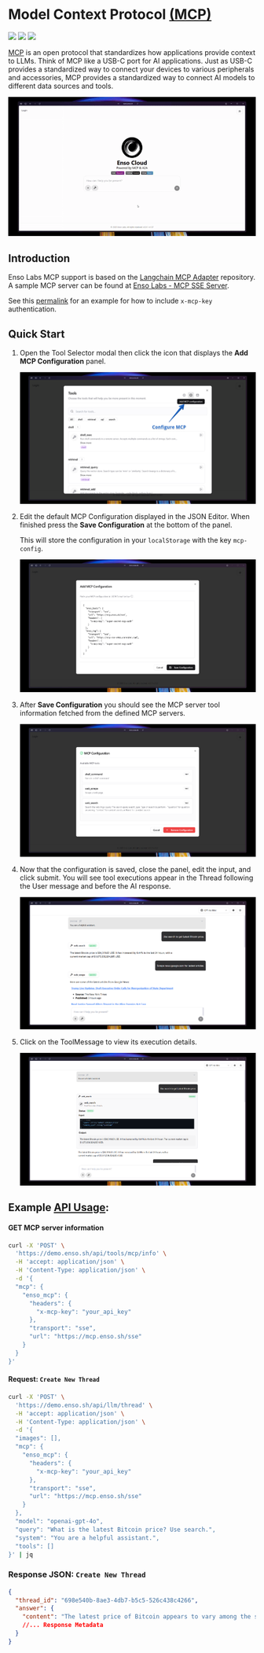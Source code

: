 # Model Context Protocol [(MCP)](https://modelcontextprotocol.io/introduction)

<a href="https://discord.com/invite/QRfjg4YNzU"><img src="https://img.shields.io/badge/Join-Discord-purple"></a>
<a href="https://demo.enso.sh/api"><img src="https://img.shields.io/badge/View-API Docs-blue"></a>
<a href="https://enso.sh/socials"><img src="https://img.shields.io/badge/Follow-Social-black"></a>

[MCP](https://modelcontextprotocol.io/introduction) is an open protocol that standardizes how applications provide context to LLMs. Think of MCP like a USB-C port for AI applications. Just as USB-C provides a standardized way to connect your devices to various peripherals and accessories, MCP provides a standardized way to connect AI models to different data sources and tools.

![Landing Page](https://github.com/ryaneggz/static/blob/main/enso/mcp-enable.gif?raw=true)

## Introduction

Enso Labs MCP support is based on the [Langchain MCP Adapter](https://github.com/langchain-ai/langchain-mcp-adapters) repository. A sample MCP server can be found at [Enso Labs - MCP SSE Server](https://github.com/enso-labs/mcp-sse). 

See this [permalink](https://github.com/enso-labs/mcp-sse/blob/caa79bee4af4914d729ef1989156b66966121d80/main.py#L22-L27) for an example for how to include `x-mcp-key` authentication.

## Quick Start

1. Open the Tool Selector modal then click the icon that displays the **Add MCP Configuration** panel.

    ![Configure MCP](https://github.com/ryaneggz/static/blob/main/enso/configure-mcp.png?raw=true)

2. Edit the default MCP Configuration displayed in the JSON Editor. When finished press the **Save Configuration** at the bottom of the panel.  
    
    This will store the configuration in your `localStorage` with the key `mcp-config`.  

    ![Edit Configuration](https://github.com/ryaneggz/static/blob/main/enso/mcp-editor.png?raw=true)

3. After **Save Configuration** you should see the MCP server tool information fetched from the defined MCP servers.

    ![MCP Info](https://github.com/ryaneggz/static/blob/main/enso/mcp-info.png?raw=true) 

4. Now that the configuration is saved, close the panel, edit the input, and click submit. You will see tool executions appear in the Thread following the User message and before the AI response. 

    ![MCP Query](https://github.com/ryaneggz/static/blob/main/enso/mcp-query.png?raw=true)   

5. Click on the ToolMessage to view its execution details.

    ![MCP Tool Execution](https://github.com/ryaneggz/static/blob/main/enso/mcp-toolcall.png?raw=true)  

## Example [API Usage](https://demo.enso.sh/api#/Thread/Create_New_Thread_api_threads_post):

#### GET MCP server information

```bash
curl -X 'POST' \
  'https://demo.enso.sh/api/tools/mcp/info' \
  -H 'accept: application/json' \
  -H 'Content-Type: application/json' \
  -d '{
  "mcp": {
    "enso_mcp": {
      "headers": {
        "x-mcp-key": "your_api_key"
      },
      "transport": "sse",
      "url": "https://mcp.enso.sh/sse"
    }
  }
}'
```

#### Request: `Create New Thread`

```bash
curl -X 'POST' \
  'https://demo.enso.sh/api/llm/thread' \
  -H 'accept: application/json' \
  -H 'Content-Type: application/json' \
  -d '{
  "images": [],
  "mcp": {
    "enso_mcp": {
      "headers": {
        "x-mcp-key": "your_api_key"
      },
      "transport": "sse",
      "url": "https://mcp.enso.sh/sse"
    }
  },
  "model": "openai-gpt-4o",
  "query": "What is the latest Bitcoin price? Use search.",
  "system": "You are a helpful assistant.",
  "tools": []
}' | jq
```

### Response JSON: `Create New Thread`

```json
{
  "thread_id": "698e540b-8ae3-4db7-b5c5-526c438c4266",
  "answer": {
    "content": "The latest price of Bitcoin appears to vary among the sources. According to a search result from Yahoo Finance, the last known price of Bitcoin is approximately $97,305.19 per BTC, while a result from Coinbase lists Bitcoin at $88,316.34 per BTC. Prices can vary slightly between exchanges due to different market conditions. For the most accurate and current price, you might want to check a live cryptocurrency exchange platform like [Coinbase](https://www.coinbase.com/price/bitcoin) or [Yahoo Finance](https://finance.yahoo.com/quote/BTC-USD/).",
    //... Response Metadata
  }
}
```

